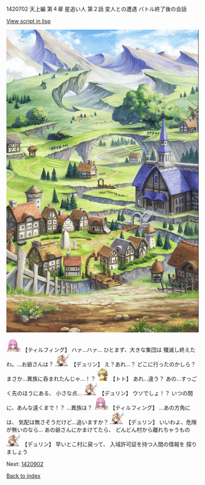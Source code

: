 1420702 天上編 第４章 星追い人 第２話 変人との遭遇 バトル終了後の会話

[View script in lisp](../scripts/1420702.txt)

![004_outland.png](../images/backgrounds/004_outland.png)

<img src="../images/units/24.png" alt="24.png" height="34"/>
【ティルフィング】
ハァ…ハァ…
ひとまず、大きな集団は
殲滅し終えたわ。…お爺さんは？

<img src="../images/units/0.png" alt="0.png" height="34"/>
【デュリン】
え？あれ…？
どこに行ったのかしら？
まさか…異族に呑まれたんじゃ…！？

<img src="../images/units/4.png" alt="4.png" height="34"/>
【トト】
あれ…違う？
あの…すっごく先のほうにある、
小さな点…

<img src="../images/units/0.png" alt="0.png" height="34"/>
【デュリン】
ウソでしょ！？
いつの間に、あんな遠くまで！？
…異族は？

<img src="../images/units/24.png" alt="24.png" height="34"/>
【ティルフィング】
…あの方角には、
気配は無さそうだけど…追いますか？

<img src="../images/units/0.png" alt="0.png" height="34"/>
【デュリン】
いいわよ、危険が無いのなら…
あの爺さんにかまけてたら、
どんどん村から離れちゃうもの

<img src="../images/units/0.png" alt="0.png" height="34"/>
【デュリン】
早いとこ村に戻って、
入域許可証を持つ人間の情報を
探りましょう

Next: [1420902](1420902.md)

[Back to index](index.md)
